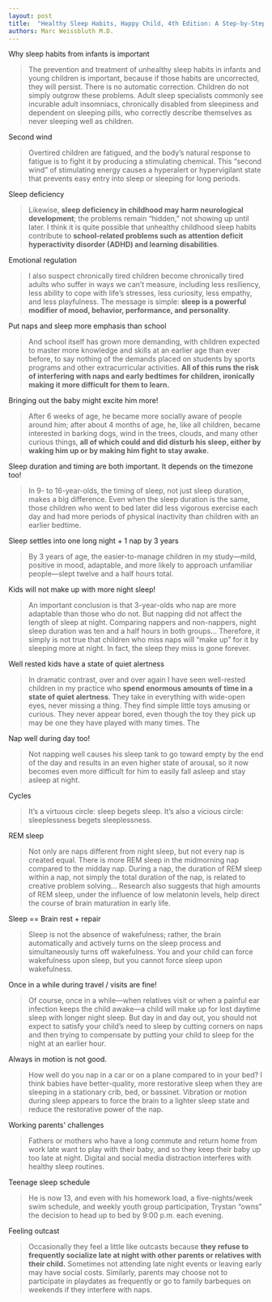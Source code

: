 ```yaml
---
layout: post
title:  "Healthy Sleep Habits, Happy Child, 4th Edition: A Step-by-Step Program for a Good Night's Sleep"
authors: Marc Weissbluth M.D.
---
```



Why sleep habits from infants is important

> The prevention and treatment of unhealthy sleep habits in infants and young children is important, because if those habits are uncorrected, they will persist. There is no automatic correction. Children do not simply outgrow these problems. Adult sleep specialists commonly see incurable adult insomniacs, chronically disabled from sleepiness and dependent on sleeping pills, who correctly describe themselves as never sleeping well as children.

Second wind

> Overtired children are fatigued, and the body’s natural response to fatigue is to fight it by producing a stimulating chemical. This “second wind” of stimulating energy causes a hyperalert or hypervigilant state that prevents easy entry into sleep or sleeping for long periods.

Sleep deficiency

> Likewise, **sleep deficiency in childhood may harm neurological development**; the problems remain “hidden,” not showing up until later. I think it is quite possible that unhealthy childhood sleep habits contribute to **school-related problems such as attention deficit hyperactivity disorder (ADHD) and learning disabilities**.

Emotional regulation

> I also suspect chronically tired children become chronically tired adults who suffer in ways we can’t measure, including less resiliency, less ability to cope with life’s stresses, less curiosity, less empathy, and less playfulness. The message is simple: **sleep is a powerful modifier of mood, behavior, performance, and personality**.

Put naps and sleep more emphasis than school

> And school itself has grown more demanding, with children expected to master more knowledge and skills at an earlier age than ever before, to say nothing of the demands placed on students by sports programs and other extracurricular activities. **All of this runs the risk of interfering with naps and early bedtimes for children, ironically making it more difficult for them to learn.**

Bringing out the baby might excite him more!

> After 6 weeks of age, he became more socially aware of people around him; after about 4 months of age, he, like all children, became interested in barking dogs, wind in the trees, clouds, and many other curious things, **all of which could and did disturb his sleep, either by waking him up or by making him fight to stay awake.**

Sleep duration and timing are both important. It depends on the timezone too!

> In 9- to 16-year-olds, the timing of sleep, not just sleep duration, makes a big difference. Even when the sleep duration is the same, those children who went to bed later did less vigorous exercise each day and had more periods of physical inactivity than children with an earlier bedtime.

Sleep settles into one long night + 1 nap by 3 years

> By 3 years of age, the easier-to-manage children in my study—mild, positive in mood, adaptable, and more likely to approach unfamiliar people—slept twelve and a half hours total.

Kids will not make up with more night sleep!

> An important conclusion is that 3-year-olds who nap are more adaptable than those who do not. But napping did not affect the length of sleep at night. Comparing nappers and non-nappers, night sleep duration was ten and a half hours in both groups... Therefore, it simply is not true that children who miss naps will “make up” for it by sleeping more at night. In fact, the sleep they miss is gone forever.

Well rested kids have a state of quiet alertness

> In dramatic contrast, over and over again I have seen well-rested children in my practice who **spend enormous amounts of time in a state of quiet alertness**. They take in everything with wide-open eyes, never missing a thing. They find simple little toys amusing or curious. They never appear bored, even though the toy they pick up may be one they have played with many times. The

Nap well during day too!

> Not napping well causes his sleep tank to go toward empty by the end of the day and results in an even higher state of arousal, so it now becomes even more difficult for him to easily fall asleep and stay asleep at night.

Cycles

> It’s a virtuous circle: sleep begets sleep. It’s also a vicious circle: sleeplessness begets sleeplessness.

REM sleep

> Not only are naps different from night sleep, but not every nap is created equal. There is more REM sleep in the midmorning nap compared to the midday nap. During a nap, the duration of REM sleep within a nap, not simply the total duration of the nap, is related to creative problem solving... Research also suggests that high amounts of REM sleep, under the influence of low melatonin levels, help direct the course of brain maturation in early life.

Sleep == Brain rest + repair

> Sleep is not the absence of wakefulness; rather, the brain automatically and actively turns on the sleep process and simultaneously turns off wakefulness. You and your child can force wakefulness upon sleep, but you cannot force sleep upon wakefulness.

Once in a while during travel / visits are fine!

> Of course, once in a while—when relatives visit or when a painful ear infection keeps the child awake—a child will make up for lost daytime sleep with longer night sleep. But day in and day out, you should not expect to satisfy your child’s need to sleep by cutting corners on naps and then trying to compensate by putting your child to sleep for the night at an earlier hour.

Always in motion is not good.

> How well do you nap in a car or on a plane compared to in your bed? I think babies have better-quality, more restorative sleep when they are sleeping in a stationary crib, bed, or bassinet. Vibration or motion during sleep appears to force the brain to a lighter sleep state and reduce the restorative power of the nap.

Working parents' challenges

> Fathers or mothers who have a long commute and return home from work late want to play with their baby, and so they keep their baby up too late at night. Digital and social media distraction interferes with healthy sleep routines.

Teenage sleep schedule

> He is now 13, and even with his homework load, a five-nights/week swim schedule, and weekly youth group participation, Trystan “owns” the decision to head up to bed by 9:00 p.m. each evening.

Feeling outcast

> Occasionally they feel a little like outcasts because **they refuse to frequently socialize late at night with other parents or relatives with their child.** Sometimes not attending late night events or leaving early may have social costs. Similarly, parents may choose not to participate in playdates as frequently or go to family barbeques on weekends if they interfere with naps.
